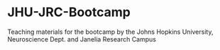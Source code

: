 # JHU-JRC-Bootcamp
Teaching materials for the bootcamp by the Johns Hopkins University, Neuroscience Dept. and Janelia Research Campus
